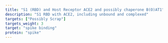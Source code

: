 ```yaml
---
title: "S1 (RBD) and Host Receptor ACE2 and possibly chaperone B(O)AT1"
description: "S1 RBD with ACE2, including unbound and complexed"
targets: ["Possibly Scrap"]
targets_weight: 3
target: "spike binding"
protein: "spike"
---
```

